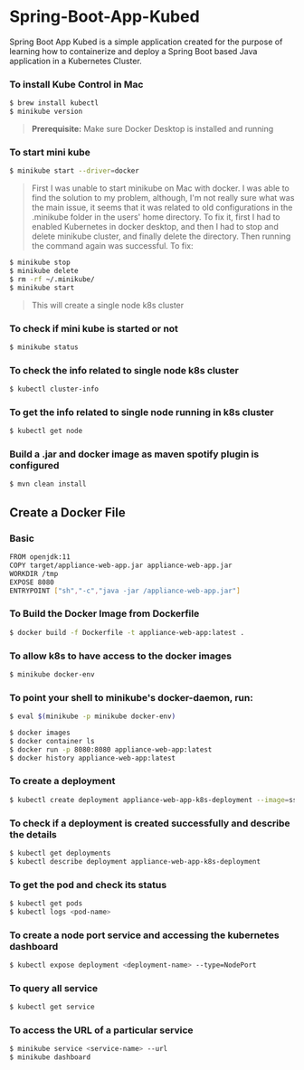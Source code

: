 # Spring-Boot-App-Kubed
Spring Boot App Kubed is a simple application created for the purpose of learning how to containerize and deploy a Spring Boot based Java application in a Kubernetes Cluster.

### To install Kube Control in Mac
```bash
$ brew install kubectl
$ minikube version
```
> **Prerequisite:** Make sure Docker Desktop is installed and running
### To start mini kube 
```bash
$ minikube start --driver=docker
```
> First I was unable to start minikube on Mac with docker. I was able to find the solution to my problem, although, I'm not really sure what was the main issue, it seems that it was related to old configurations in the .minikube folder in the users' home directory. To fix it, first I had to enabled Kubernetes in docker desktop, and then I had to stop and delete minikube cluster, and finally delete the directory. Then running the command again was successful.
To fix:
```bash
$ minikube stop
$ minikube delete
$ rm -rf ~/.minikube/
$ minikube start
```
> This will create a single node k8s cluster
### To check if mini kube is started or not
```bash
$ minikube status
```
### To check the info related to single node k8s cluster
```bash
$ kubectl cluster-info
```
### To get the info related to single node running in k8s cluster
```bash
$ kubectl get node
```
### Build a .jar and docker image as maven spotify plugin is configured  
```bash
$ mvn clean install
```
## Create a Docker File

### Basic
```bash
FROM openjdk:11
COPY target/appliance-web-app.jar appliance-web-app.jar
WORKDIR /tmp
EXPOSE 8080
ENTRYPOINT ["sh","-c","java -jar /appliance-web-app.jar"]
```
### To Build the Docker Image from Dockerfile
```bash
$ docker build -f Dockerfile -t appliance-web-app:latest .
```

### To allow k8s to have access to the docker images 
```bash
$ minikube docker-env
```
### To point your shell to minikube's docker-daemon, run:
```bash
$ eval $(minikube -p minikube docker-env)
```

```bash
$ docker images
$ docker container ls
$ docker run -p 8080:8080 appliance-web-app:latest
$ docker history appliance-web-app:latest
```

### To create a deployment
```bash
$ kubectl create deployment appliance-web-app-k8s-deployment --image=ssamantr/dockerize-web-appliance:0.0.1-SNAPSHOT --port=8080
```
### To check if a deployment is created successfully and describe the details
```bash
$ kubectl get deployments
$ kubectl describe deployment appliance-web-app-k8s-deployment
```
### To get the pod and check its status
```bash
$ kubectl get pods
$ kubectl logs <pod-name>
```
### To create a node port service and accessing the kubernetes dashboard
```bash
$ kubectl expose deployment <deployment-name> --type=NodePort
```
### To query all service
```bash
$ kubectl get service
```
### To access the URL of a particular service
```bash
$ minikube service <service-name> --url
$ minikube dashboard
```
